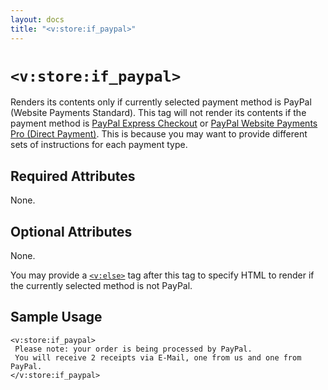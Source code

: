 ```yaml
---
layout: docs
title: "<v:store:if_paypal>"
---
```


# `<v:store:if_paypal>`

Renders its contents only if currently selected payment method is PayPal
(Website Payments Standard). This tag will not render its contents if
the payment method is [PayPal Express
Checkout](/v_store_if_paypal_express_checkout/) or [PayPal Website
Payments Pro (Direct Payment)](/v_store_if_credit_card/). This is because
you may want to provide different sets of instructions for each payment
type.

## Required Attributes

None.

## Optional Attributes

None.

You may provide a [`<v:else>`](/v_else/) tag after this tag to specify
HTML to render if the currently selected method is not PayPal.

## Sample Usage

    <v:store:if_paypal>
     Please note: your order is being processed by PayPal.
     You will receive 2 receipts via E-Mail, one from us and one from PayPal.
    </v:store:if_paypal>

